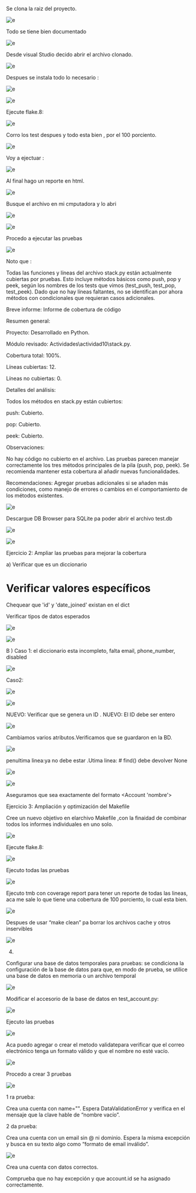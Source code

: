 
Se clona la raiz del proyecto. 


![e](https://github.com/BiancaMT957/Desarrollo-de-Software/blob/main/Archivo11/img/b1.png)


Todo se tiene bien documentado 


![e](https://github.com/BiancaMT957/Desarrollo-de-Software/blob/main/Archivo11/img/b2.png)



Desde visual Studio decido abrir el archivo clonado. 



![e](https://github.com/BiancaMT957/Desarrollo-de-Software/blob/main/Archivo11/img/b3.png)


Despues se instala todo lo necesario : 


![e](https://github.com/BiancaMT957/Desarrollo-de-Software/blob/main/Archivo11/img/b4.png)



![e](https://github.com/BiancaMT957/Desarrollo-de-Software/blob/main/Archivo11/img/b5.png)



Ejecute flake.8: 



![e](https://github.com/BiancaMT957/Desarrollo-de-Software/blob/main/Archivo11/img/b6.png)


Corro los test despues y todo esta bien , por el 100 porciento.


![e](https://github.com/BiancaMT957/Desarrollo-de-Software/blob/main/Archivo11/img/b7.png)


Voy a ejectuar : 


![e](https://github.com/BiancaMT957/Desarrollo-de-Software/blob/main/Archivo11/img/b8.png)


Al final hago un reporte en html. 


![e](https://github.com/BiancaMT957/Desarrollo-de-Software/blob/main/Archivo11/img/b9.png)


Busque el archivo en mi cmputadora y lo abri  



![e](https://github.com/BiancaMT957/Desarrollo-de-Software/blob/main/Archivo11/img/b10.png)



![e](https://github.com/BiancaMT957/Desarrollo-de-Software/blob/main/Archivo11/img/b11.png)


Procedo a  ejecutar las pruebas


![e](https://github.com/BiancaMT957/Desarrollo-de-Software/blob/main/Archivo11/img/b12.png)


Noto que : 

Todas las funciones y líneas del archivo stack.py están actualmente cubiertas por pruebas.  Esto incluye métodos básicos como push, pop y peek, según los nombres de los tests que vimos (test_push, test_pop, test_peek). Dado que no hay líneas faltantes, no se identifican por ahora métodos con condicionales que requieran casos adicionales. 

 Breve informe: Informe de cobertura de código 

Resumen general: 

Proyecto: Desarrollado en Python. 

Módulo revisado: Actividades\actividad10\stack.py. 

Cobertura total: 100%. 

Líneas cubiertas: 12. 

Líneas no cubiertas: 0. 

Detalles del análisis: 

Todos los métodos en stack.py están cubiertos: 

push: Cubierto. 

pop: Cubierto. 

peek: Cubierto. 

Observaciones: 

No hay código no cubierto en el archivo. Las pruebas parecen manejar correctamente los tres métodos principales de la pila (push, pop, peek). Se recomienda mantener esta cobertura al añadir nuevas funcionalidades. 

Recomendaciones: Agregar pruebas adicionales si se añaden más condiciones, como manejo de errores o cambios en el comportamiento de los métodos existentes. 


![e](https://github.com/BiancaMT957/Desarrollo-de-Software/blob/main/Archivo11/img/b13.png)



Descargue DB Browser para SQLite pa poder abrir el archivo test.db 


![e](https://github.com/BiancaMT957/Desarrollo-de-Software/blob/main/Archivo11/img/b14.png)



![e](https://github.com/BiancaMT957/Desarrollo-de-Software/blob/main/Archivo11/img/b15.png)



Ejercicio 2: Ampliar las pruebas para mejorar la cobertura 

a) 
Verificar que es un diccionario 

# Verificar valores específicos 

Chequear que 'id' y 'date_joined' existan en el dict 

Verificar tipos de datos esperados 


![e](https://github.com/BiancaMT957/Desarrollo-de-Software/blob/main/Archivo11/img/b16.png)


![e](https://github.com/BiancaMT957/Desarrollo-de-Software/blob/main/Archivo11/img/b17.png)


B ) Caso 1: el diccionario esta incompleto, falta email, phone_number, disabled


![e](https://github.com/BiancaMT957/Desarrollo-de-Software/blob/main/Archivo11/img/b18.png)


Caso2:

![e](https://github.com/BiancaMT957/Desarrollo-de-Software/blob/main/Archivo11/img/b19.png)


![e](https://github.com/BiancaMT957/Desarrollo-de-Software/blob/main/Archivo11/img/b20.png)



NUEVO: Verificar que se genera un ID . NUEVO: El ID debe ser entero 




![e](https://github.com/BiancaMT957/Desarrollo-de-Software/blob/main/Archivo11/img/b21.png)



Cambiamos varios atributos.Verificamos que se guardaron en la BD.


![e](https://github.com/BiancaMT957/Desarrollo-de-Software/blob/main/Archivo11/img/b22.png)


penultima linea:ya no debe estar .Utima linea:  # find() debe devolver None 



![e](https://github.com/BiancaMT957/Desarrollo-de-Software/blob/main/Archivo11/img/b23.png)



![e](https://github.com/BiancaMT957/Desarrollo-de-Software/blob/main/Archivo11/img/b24.png)


Aseguramos que sea exactamente del formato <Account 'nombre'> 

 

Ejercicio 3: Ampliación y optimización del Makefile 
 

Cree un nuevo objetivo en elarchivo Makefile ,con la finaidad de combinar todos los informes individuales en uno solo.



![e](https://github.com/BiancaMT957/Desarrollo-de-Software/blob/main/Archivo11/img/b25.png)


Ejecute flake.8: 


![e](https://github.com/BiancaMT957/Desarrollo-de-Software/blob/main/Archivo11/img/b26.png)


Ejecuto todas las pruebas  



![e](https://github.com/BiancaMT957/Desarrollo-de-Software/blob/main/Archivo11/img/b27.png)


Ejecuto tmb con coverage report para tener un reporte de todas las lineas, aca me sale lo que tiene una cobertura de 100 porciento, lo cual esta bien. 


![e](https://github.com/BiancaMT957/Desarrollo-de-Software/blob/main/Archivo11/img/b28.png)



Despues de usar “make clean” pa borrar los archivos cache y otros inservibles 


![e](https://github.com/BiancaMT957/Desarrollo-de-Software/blob/main/Archivo11/img/b29.png)


 

4.  

 

Configurar una base de datos temporales para pruebas: se condiciona la configuración de la base de datos para que, en modo de prueba, se utilice una base de datos en memoria o un archivo temporal 



![e](https://github.com/BiancaMT957/Desarrollo-de-Software/blob/main/Archivo11/img/b30.png)


Modificar el accesorio de la base de datos en test_account.py: 



![e](https://github.com/BiancaMT957/Desarrollo-de-Software/blob/main/Archivo11/img/b31.png)



Ejecuto las pruebas 

![e](https://github.com/BiancaMT957/Desarrollo-de-Software/blob/main/Archivo11/img/b32.png)

Aca puedo agregar o crear el metodo validatepara verificar que el correo electrónico tenga un formato válido y que el nombre no esté vacío. 


![e](https://github.com/BiancaMT957/Desarrollo-de-Software/blob/main/Archivo11/img/b33.png)


Procedo a crear 3 pruebas 

![e](https://github.com/BiancaMT957/Desarrollo-de-Software/blob/main/Archivo11/img/b34.png)


1 ra prueba: 

Crea una cuenta con name="". Espera DataValidationError y verifica en el mensaje que la clave hable de “nombre vacío”. 

2 da prueba: 

Crea una cuenta con un email sin @ ni dominio. Espera la misma excepción y busca en su texto algo como “formato de email inválido”. 


![e](https://github.com/BiancaMT957/Desarrollo-de-Software/blob/main/Archivo11/img/b35.png)


Crea una cuenta con datos correctos. 

Comprueba que no hay excepción y que account.id se ha asignado correctamente. 

